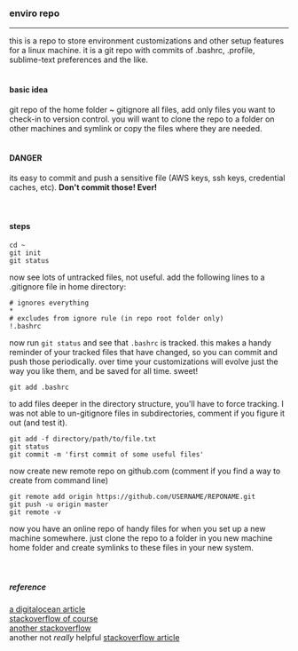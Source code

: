 ### enviro repo
------
this is a repo to store environment customizations and other setup features for a linux machine.  it is a git repo with commits of .bashrc, .profile, sublime-text preferences and the like.
<br>
<br>
  
#### basic idea
git repo of the home folder ~
gitignore all files, add only files you want to check-in to version control.
you will want to clone the repo to a folder on other machines and symlink or copy the files where they are needed.
<br>
<br>

#### DANGER
its easy to commit and push a sensitive file (AWS keys, ssh keys, credential caches, etc).  **Don't commit those! Ever!**
<br>  
<br>

#### steps

```shell
cd ~
git init
git status
```

now see lots of untracked files, not useful. add the following lines to a .gitignore file in home directory:

```shell
# ignores everything
*
# excludes from ignore rule (in repo root folder only)
!.bashrc
```

now run `git status` and see that `.bashrc` is tracked. this makes a handy reminder of your tracked files that have changed, so you can commit and push those periodically.  over time your customizations will evolve just the way you like them, and be saved for all time.  sweet!

```shell
git add .bashrc
```

to add files deeper in the directory structure, you'll have to force tracking.  I was not able to un-gitignore files in subdirectories, comment if you figure it out (and test it).

```shell
git add -f directory/path/to/file.txt
git status
git commit -m 'first commit of some useful files'
```

now create new remote repo on github.com (comment if you find a way to create from command line)

```shell
git remote add origin https://github.com/USERNAME/REPONAME.git
git push -u origin master
git remote -v
```

now you have an online repo of handy files for when you set up a new machine somewhere. just clone the repo to a folder in you new machine home folder and create symlinks to these files in your new system. 
<br>
<br>
<br>

##### reference
[a digitalocean article][1]  
[stackoverflow of course][2]  
[another stackoverflow][3]  
another not _really_ helpful [stackoverflow article][4]  

[1]:https://www.digitalocean.com/community/tutorials/how-to-use-git-to-manage-your-user-configuration-files-on-a-linux-vps
[2]:http://stackoverflow.com/questions/987142/make-gitignore-ignore-everything-except-a-few-files
[3]:http://stackoverflow.com/questions/2545602/git-ignore-sub-folders
[4]:http://stackoverflow.com/questions/5876075/gitignore-to-ignore-all-files-then-recursively-allows-files-of-a-certain-type
